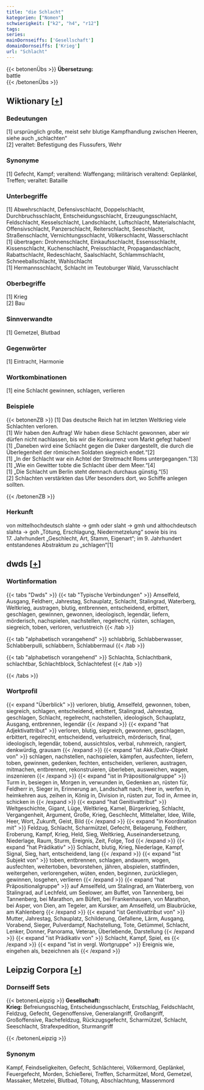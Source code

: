 ```yaml
---
title: "die Schlacht"
kategorien: ["Nomen"]
schwierigkeit: ["k2", "h4", "r12"]
tags:
series:
mainDornseiffs: ['Gesellschaft']
domainDornseiffs: ['Krieg']
url: "Schlacht"
---
```


{{< betonenÜbs >}}
**Übersetzung:**  
battle  
{{< /betonenÜbs >}}

## Wiktionary [[+](https://de.wiktionary.org/wiki/Schlacht)]

### Bedeutungen
[1] ursprünglich große, meist sehr blutige Kampfhandlung zwischen Heeren, siehe auch „schlachten“  
[2] veraltet: Befestigung des Flussufers, Wehr  

### Synonyme
[1] Gefecht, Kampf; veraltend: Waffengang; militärisch veraltend: Geplänkel, Treffen; veraltet: Bataille  

### Unterbegriffe
[1] Abwehrschlacht, Defensivschlacht, Doppelschlacht, Durchbruchsschlacht, Entscheidungsschlacht, Erzeugungsschlacht, Feldschlacht, Kesselschlacht, Landschlacht, Luftschlacht, Materialschlacht, Offensivschlacht, Panzerschlacht, Reiterschlacht, Seeschlacht, Straßenschlacht, Vernichtungsschlacht, Völkerschlacht, Wasserschlacht  
[1] übertragen: Drohnenschlacht, Einkaufsschlacht, Essensschlacht, Kissenschlacht, Kuchenschlacht, Preisschlacht, Propagandaschlacht, Rabattschlacht, Redeschlacht, Saalschlacht, Schlammschlacht, Schneeballschlacht, Wahlschlacht  
[1] Hermannsschlacht, Schlacht im Teutoburger Wald, Varusschlacht  

### Oberbegriffe
[1] Krieg  
[2] Bau  

### Sinnverwandte
[1] Gemetzel, Blutbad  

### Gegenwörter
[1] Eintracht, Harmonie  

### Wortkombinationen
[1] eine Schlacht gewinnen, schlagen, verlieren  

### Beispiele
{{< betonenZB >}}
[1] Das deutsche Reich hat im letzten Weltkrieg viele Schlachten verloren.  
[1] Wir haben den Auftrag! Wir haben diese Schlacht gewonnen, aber wir dürfen nicht nachlassen, bis wir die Konkurrenz vom Markt gefegt haben!  
[1] „Daneben wird eine Schlacht gegen die Daker dargestellt, die durch die Überlegenheit der römischen Soldaten siegreich endet.“[2]  
[1] „In der Schlacht war ein Achtel der Streitmacht Roms untergegangen.“[3]  
[1] „Wie ein Gewitter tobte die Schlacht über dem Meer.“[4]  
[1] „Die Schlacht um Berlin steht demnach durchaus günstig.“[5]  
[2] Schlachten verstärkten das Ufer besonders dort, wo Schiffe anlegen sollten.  

{{< /betonenZB >}}
### Herkunft
von mittelhochdeutsch slahte → gmh oder slaht → gmh und althochdeutsch slahta → goh „Tötung, Erschlagung, Niedermetzelung“ sowie bis ins 17. Jahrhundert „Geschlecht, Art, Stamm, Eigenart“; im 9. Jahrhundert entstandenes Abstraktum zu „schlagen“[1]  



## dwds [[+](https://www.dwds.de/wb/Schlacht)]

### Wortinformation
{{< tabs "Dwds" >}}
{{< tab "Typische Verbindungen" >}}
Amselfeld, Ausgang, Feldherr, Jahrestag, Schauplatz, Schlacht, Stalingrad, Waterberg, Weltkrieg, austragen, blutig, entbrennen, entscheidend, erbittert, geschlagen, gewinnen, gewonnen, ideologisch, legendär, liefern, mörderisch, nachspielen, nachstellen, regelrecht, rüsten, schlagen, siegreich, toben, verloren, verlustreich
{{< /tab >}}

{{< tab "alphabetisch vorangehend" >}}
schlabbrig, Schlabberwasser, Schlabberpulli, schlabbern, Schlabbermaul
{{< /tab >}}

{{< tab "alphabetisch vorangehend" >}}
Schlachta, Schlachtbank, schlachtbar, Schlachtblock, Schlachtefest
{{< /tab >}}

{{< /tabs >}}

### Wortprofil
{{< expand "Überblick" >}} verloren, blutig, Amselfeld, gewonnen, toben, siegreich, schlagen, entscheidend, erbittert, Stalingrad, Jahrestag, geschlagen, Schlacht, regelrecht, nachstellen, ideologisch, Schauplatz, Ausgang, entbrennen, legendär {{< /expand >}}
{{< expand "hat Adjektivattribut" >}} verloren, blutig, siegreich, gewonnen, geschlagen, erbittert, regelrecht, entscheidend, verlustreich, mörderisch, final, ideologisch, legendär, tobend, aussichtslos, verbal, ruhmreich, rangiert, denkwürdig, grausam {{< /expand >}}
{{< expand "ist Akk./Dativ-Objekt von" >}} schlagen, nachstellen, nachspielen, kämpfen, ausfechten, liefern, toben, gewinnen, gedenken, fechten, entscheiden, verlieren, austragen, mitmachen, entbrennen, rekonstruieren, überleben, ausweichen, wagen, inszenieren {{< /expand >}}
{{< expand "ist in Präpositionalgruppe" >}} Turm in, besiegen in, Morgen in, verwunden in, Gedenken an, rüsten für, Feldherr in, Sieger in, Erinnerung an, Landschaft nach, Heer in, werfen in, heimkehren aus, zeihen in, König in, Division in, rüsten zur, Tod in, Armee in, schicken in {{< /expand >}}
{{< expand "hat Genitivattribut" >}} Weltgeschichte, Gigant, Lüge, Weltkrieg, Kamel, Bürgerkrieg, Schlacht, Vergangenheit, Argument, Große, Krieg, Geschlecht, Mittelalter, Idee, Wille, Heer, Wort, Zukunft, Geist, Bild {{< /expand >}}
{{< expand "in Koordination mit" >}} Feldzug, Schlacht, Scharmützel, Gefecht, Belagerung, Feldherr, Eroberung, Kampf, Krieg, Held, Sieg, Weltkrieg, Auseinandersetzung, Niederlage, Raum, Sturm, Ereignis, Zeit, Folge, Tod {{< /expand >}}
{{< expand "hat Prädikativ" >}} Schlacht, blutig, Krieg, Niederlage, Kampf, Signal, Sieg, hart, entscheidend, lang {{< /expand >}}
{{< expand "ist Subjekt von" >}} toben, entbrennen, schlagen, andauern, wogen, ausfechten, weitertoben, bevorstehen, jähren, abspielen, stattfinden, weitergehen, verlorengehen, wüten, enden, beginnen, zurückliegen, gewinnen, losgehen, verlieren {{< /expand >}}
{{< expand "hat Präpositionalgruppe" >}} auf Amselfeld, um Stalingrad, am Waterberg, von Stalingrad, auf Lechfeld, um Seelower, am Buffet, von Tannenberg, bei Tannenberg, bei Marathon, am Büfett, bei Frankenhausen, von Marathon, bei Asper, von Dien, am Tegeler, am Kursker, am Amselfeld, um Blaubrücke, am Kahlenberg {{< /expand >}}
{{< expand "ist Genitivattribut von" >}} Mutter, Jahrestag, Schauplatz, Schilderung, Gefallene, Lärm, Ausgang, Vorabend, Sieger, Pulverdampf, Nachstellung, Tote, Getümmel, Schlacht, Lenker, Donner, Panorama, Veteran, Überlebende, Darstellung {{< /expand >}}
{{< expand "ist Prädikativ von" >}} Schlacht, Kampf, Spiel, es {{< /expand >}}
{{< expand "ist in vergl. Wortgruppe" >}} Ereignis wie, eingehen als, bezeichnen als {{< /expand >}}

## Leipzig Corpora [[+](https://corpora.uni-leipzig.de/en/res?word=Schlacht&corpusId=deu_newscrawl-public_2018)]

### Dornseiff Sets
{{< betonenLeipzig >}}
**Gesellschaft:**  
**Krieg:** Befreiungsschlag, Entscheidungsschlacht, Erstschlag, Feldschlacht, Feldzug, Gefecht, Gegenoffensive, Generalangriff, Großangriff, Großoffensive, Rachefeldzug, Rückzugsgefecht, Scharmützel, Schlacht, Seeschlacht, Strafexpedition, Sturmangriff  

{{< /betonenLeipzig >}}

### Synonym
Kampf, Feindseligkeiten, Gefecht, Schlächterei, Völkermord, Geplänkel, Feuergefecht, Morden, Schießerei, Treffen, Scharmützel, Mord, Gemetzel, Massaker, Metzelei, Blutbad, Tötung, Abschlachtung, Massenmord

